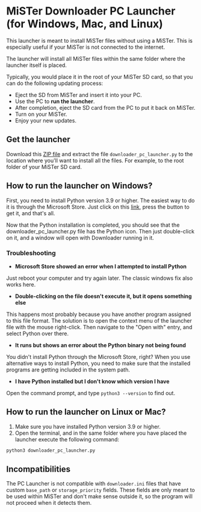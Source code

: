 # MiSTer Downloader PC Launcher (for Windows, Mac, and Linux)

This launcher is meant to install MiSTer files without using a MiSTer. This is especially useful if your MiSTer is not connected to the internet.

The launcher will install all MiSTer files within the same folder where the launcher itself is placed.

Typically, you would place it in the root of your MiSTer SD card, so that you can do the following updating process:
- Eject the SD from MiSTer and insert it into your PC.
- Use the PC to **run the launcher**.
- After completion, eject the SD card from the PC to put it back on MiSTer.
- Turn on your MiSTer.
- Enjoy your new updates.

## Get the launcher

Download this [ZIP file](https://github.com/MiSTer-devel/Downloader_MiSTer/releases/download/latest/MiSTer_Downloader_PC_Launcher.zip) and extract the file `downloader_pc_launcher.py` to the location where you'll want to install all the files. For example, to the root folder of your MiSTer SD card.

## How to run the launcher on Windows?

First, you need to install Python version 3.9 or higher. The easiest way to do it is through the Microsoft Store. Just click on this [link](https://www.microsoft.com/store/productId/9PJPW5LDXLZ5), press the button to get it, and that's all.

Now that the Python installation is completed, you should see that the downloader_pc_launcher.py file has the Python icon. Then just double-click on it, and a window will open with Downloader running in it.

### Troubleshooting

* **Microsoft Store showed an error when I attempted to install Python**

Just reboot your computer and try again later. The classic windows fix also works here.

* **Double-clicking on the file doesn't execute it, but it opens something else**

This happens most probably because you have another program assigned to this file format. The solution is to open the context menu of the launcher file with the mouse right-click. Then navigate to the "Open with" entry, and select Python over there.

* **It runs but shows an error about the Python binary not being found**

You didn't install Python through the Microsoft Store, right? When you use alternative ways to install Python, you need to make sure that the installed programs are getting included in the system path.

* **I have Python installed but I don't know which version I have**

Open the command prompt, and type `python3 --version` to find out.

## How to run the launcher on Linux or Mac?

1. Make sure you have installed Python version 3.9 or higher.
2. Open the terminal, and in the same folder where you have placed the launcher execute the following command: 
```sh
python3 downloader_pc_launcher.py
```

## Incompatibilities

The PC Launcher is not compatible with `downloader.ini` files that have custom `base_path` or `storage_priority` fields. These fields are only meant to be used within MiSTer and don't make sense outside it, so the program will not proceed when it detects them.
